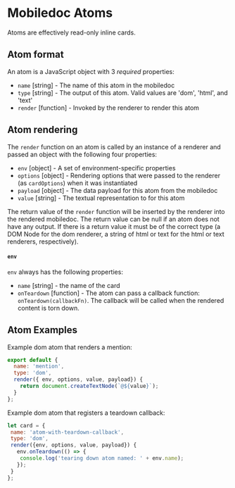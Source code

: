 # Mobiledoc Atoms

Atoms are effectively read-only inline cards.

## Atom format

An atom is a JavaScript object with 3 *required* properties:

  * `name` [string] - The name of this atom in the mobiledoc
  * `type` [string] - The output of this atom. Valid values are 'dom', 'html', and 'text'
  * `render` [function] - Invoked by the renderer to render this atom

## Atom rendering

The `render` function on an atom is called by an instance of a renderer and passed an object with the following four properties:

  * `env` [object] - A set of environment-specific properties
  * `options` [object] - Rendering options that were passed to the renderer (as `cardOptions`) when it was instantiated
  * `payload` [object] - The data payload for this atom from the mobiledoc
  * `value` [string] - The textual representation to for this atom

The return value of the `render` function will be inserted by the renderer into the rendered mobiledoc.
The return value can be null if an atom does not have any output. If there is a return value it
must be of the correct type (a DOM Node for the dom renderer, a string of html or text for the html or text renderers, respectively).

#### `env`

`env` always has the following properties:

  * `name` [string] - the name of the card
  * `onTeardown` [function] - The atom can pass a callback function: `onTeardown(callbackFn)`. The callback will be called when the rendered content is torn down.

## Atom Examples

Example dom atom that renders a mention:

```js
export default {
  name: 'mention',
  type: 'dom',
  render({ env, options, value, payload}) {
    return document.createTextNode(`@${value}`);
  }
};
```

Example dom atom that registers a teardown callback:
```js
let card = {
 name: 'atom-with-teardown-callback',
 type: 'dom',
 render({env, options, value, payload}) {
   env.onTeardown(() => {
    console.log('tearing down atom named: ' + env.name);
   });
 }
};
```
